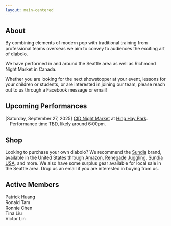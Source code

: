 ```yaml
---
layout: main-centered
---
```


## About

By combining elements of modern pop with traditional training from professional teams overseas we aim to convey to audiences the exciting art of diabolo.

We have performed in and around the Seattle area as well as Richmond Night Market in Canada.

Whether you are looking for the next showstopper at your event, lessons for your children or students, or are interested in joining our team, please reach out to us through a Facebook message or email!

<div class="spacer"></div>

## Upcoming Performances

- \[Saturday, September 27, 2025\] [CID Night Market](https://www.seattlechinatownid.com/experiences/c-id-night-market) at [Hing Hay Park](https://maps.app.goo.gl/zcBxeebqQCFsSije8). Performance time TBD, likely around 6:00pm.

<div class="spacer"></div>

## Shop

Looking to purchase your own diabolo? We recommend the [Sundia](https://www.sundiasports.com/en/product.html) brand, available in the United States through [Amazon](https://www.amazon.com/stores/SUNDIA/SUNDIA/page/A48D7193-1B2C-4DE3-AE3C-1AD8DA3055B3), [Renegade Juggling](https://www.renegadejuggling.com), [Sundia USA](https://www.sundiausa.com), and more. We also have some surplus gear available for local sale in the Seattle area. Drop us an email if you are interested in buying from us.

<div class="spacer"></div>

## Active Members

- Patrick Huang
- Ronald Tam
- Ronnie Chen
- Tina Liu
- Victor Lin

<div class="spacer"></div>
<div class="spacer"></div>

<style>
ul {
  list-style-type: none;
  padding: 0;
  margin: 0;
}

li {
    text-indent: -1em;
    padding-left: 1em;
}
</style>

